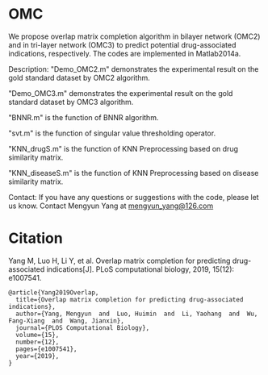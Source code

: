# OMC

We propose overlap matrix completion algorithm in bilayer network (OMC2) and in tri-layer network (OMC3) to predict potential drug-associated indications, respectively. The codes are implemented in Matlab2014a.

Description: 
"Demo_OMC2.m" demonstrates the experimental result on the gold standard dataset by OMC2 algorithm.

"Demo_OMC3.m" demonstrates the experimental result on the gold standard dataset by OMC3 algorithm.

"BNNR.m" is the function of BNNR algorithm.

"svt.m" is the function of singular value thresholding operator.

"KNN_drugS.m" is the function of KNN Preprocessing based on drug similarity matrix.

"KNN_diseaseS.m" is the function of KNN Preprocessing based on disease similarity matrix.

Contact:
If you have any questions or suggestions with the code, please let us know. 
Contact Mengyun Yang at mengyun_yang@126.com

# Citation
Yang M, Luo H, Li Y, et al. Overlap matrix completion for predicting drug-associated indications[J]. PLoS computational biology, 2019, 15(12): e1007541.
```
@article{Yang2019Overlap,
  title={Overlap matrix completion for predicting drug-associated indications},
  author={Yang, Mengyun  and  Luo, Huimin  and  Li, Yaohang  and  Wu, Fang-Xiang  and  Wang, Jianxin},
  journal={PLOS Computational Biology},
  volume={15},
  number={12},
  pages={e1007541},
  year={2019},
}
```
